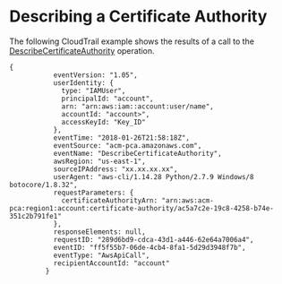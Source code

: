 # Describing a Certificate Authority<a name="CT-DescribeCA"></a>

The following CloudTrail example shows the results of a call to the [DescribeCertificateAuthority](https://docs.aws.amazon.com/acm-pca/latest/APIReference/API_DescribeCertificateAuthority.html) operation\.

```
{
           eventVersion: "1.05",
           userIdentity: {
             type: "IAMUser",
             principalId: "account",
             arn: "arn:aws:iam::account:user/name",
             accountId: "account>",
             accessKeyId: "Key_ID"
           },
           eventTime: "2018-01-26T21:58:18Z",
           eventSource: "acm-pca.amazonaws.com",
           eventName: "DescribeCertificateAuthority",
           awsRegion: "us-east-1",
           sourceIPAddress: "xx.xx.xx.xx",
           userAgent: "aws-cli/1.14.28 Python/2.7.9 Windows/8 botocore/1.8.32",
           requestParameters: {
             certificateAuthorityArn: "arn:aws:acm-pca:region1:account:certificate-authority/ac5a7c2e-19c8-4258-b74e-351c2b791fe1"
           },
           responseElements: null,
           requestID: "289d6bd9-cdca-43d1-a446-62e64a7006a4",
           eventID: "ff5f55b7-06de-4cb4-8fa1-5d29d3948f7b",
           eventType: "AwsApiCall",
           recipientAccountId: "account"
         }
```